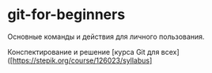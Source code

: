 # git-for-beginners  

Основные команды и действия для личного пользования.  

Конспектирование и решение [курса Git для всех]([https://stepik.org/course/126023/syllabus]

